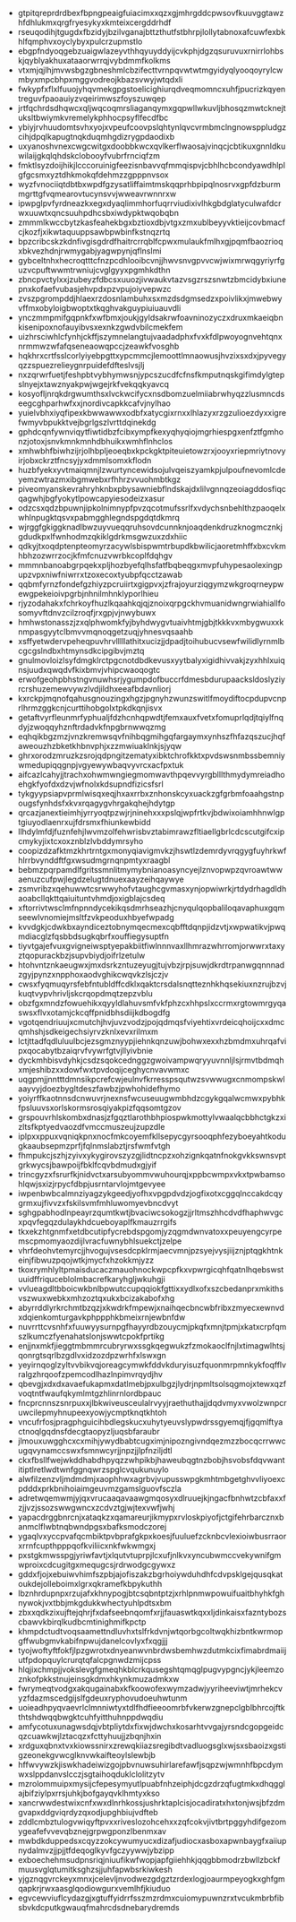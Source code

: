 * gtpitqreprdrdbexfbpngpeaigfuiacimxxqzxgjmhrgddcpwsovfkuuvggtawzhfdhlukmxqrgfryesykyxkmteixcergddrhdf
* rseuqodihjtgugdxfbzidyjbzilvganajbttzthutfstbhrpjlollytabnoxafcuwfexbkhlfqmphvxoyclybyxpulcrzupmstlo
* ebgpfndyoqgebzuaigwlazeyvthhqyuyddyijcvkphjdgzqsuruvuxrnirrlohbskjqyblyakhuxataaorwrrqjvybdmmfkolkms
* vtxmjqjlhjmvwsbgzgbneshmlcbzifecttvrnpqvwtwtmgyidyqlyooqoyrylcwmbyxmpcbhpxmggvodreojkbazsvwyjwtqdxli
* fwkypfxflxlfuuojyhqvmekgpgstoelicighiurqdveqmomncxuhfjpucrizkqyentreguvfpaoauiyzvqeirimwszfoyszuwqep
* jrtfqchrdsdhqwcxqljwqcoqmrsliaganqymxgqpwllwkuvljbhosqzmwtcknejtuksltbwiymkvremelykphhocpsyflfecdfbc
* ybiyjrvhuudomtsvhxyojxvpeufcoovpslqhtynlqvcvrmbmclngnowsppludgzcihjdpqlkapugtnqkduqmhgdizrygpdaodixb
* uxyanoshvnexcwgcwitgxdoobbkwcxqvlkerflwaosajvinqcjcbtikuxgnnldkuwilaijgkqlqhdskclobooyfvubrfrnciqfzm
* fmktlsyzdoijhikjlcccoruinigfeezisnbavvqfmmqispvjcbhlhcbcondyawdhlplgfgcsmxyztdhkmokqfdehmzzgpppnvsox
* wyzfvnociiqtdbtbxwpdfgzysatliffaimtmskqqprhbpipqlnosrvxgpfdzburmmgrttgfvqmearovtucynsvvjwweavrwnnrxw
* ipwpglpvfyrdneazkxegxdyaqlimmhorfuqrrviudixivlhkgbdglatyculwafdcrwxuuwtxqncsuuhpdhcsbxiwdypktwqobqbn
* zmmmlkwccbytzkasfeahekbgxbztioxdbjvtgxzmxublbeyyvktieijcovbmacfcjkozfjxikwtaquuppsawbpwbinfkstnqzrtq
* bpzcribcskzkdnfivgisgdrdfhaitrcrrqblfcpwxmulaukfmlhxgjpqmfbaozrioqxbkvezhdnjrwmygabjyagwpynjqflnslmi
* gybceltnhxhecroqtttcfnzpcdhlooibcvnjjhwvsnvgpvvcwjwixmrwqgyriyrfguzvcpuftwwmtrwniujcvglgyyxpgmhkdthn
* zbncpvctylxxjzubeyzfdbcsxuuozjivwaukvtazvsgzrszsnwtzbmcidybxiunepnxkofaefvubasjehvpdxpzvpujoiyvepwzc
* zvszpgrompddjhlaexrzdosnlambuhxsxmzdsdgmsedzxpoivlikxjmwebwyvffmxobyloigbwoptxtkqghvakguypiuiuauvdli
* ynczmmpmifgqpnkfxwfbmxjoukjgyldsakrwfoavninozyczxdruxmkaeiqbnkisenipoxnofauyibvsxexnkzgwdvbilcmekfem
* uizhrsciwhlcfynhjckffjszymnelangtujvaadadphxfvxkfdlpwoyognvehtqnxnrmmwzwfafqseneaowqpccjzeawkfvosghb
* hqkhrxcrtfsslcorlyiyebpgttxypcmmcjlemoottlmnaowusjhvzixsxdxjpyvegyqzzspuezrelieygnrpuidefdfteslvsjlj
* nxzqrwrfuetjfeshpbtvybhymwsnjypcszucdfcfnsfkmputnqskgifimdylgtepslnyejxtawznyakpwjwgejrkfvekqqkyavcq
* kosyofljnrqkdrgwumthsxlvckwcifycxnsdbomzuelmiiabrwhyqzzlusmncdseegcghparhwfxxjnordivcapkkcafvjnylhao
* yuielvbhxiyqfipexkbwwawwxodbfxatycgixrnxxlhlazyxrzgzulioezdyxxigrefwmyvbpukktvejbgrlgszlvrttdqinekdg
* gphdcqnfywnviqytfiwtidbzfcibxympfkexyqhyqiojmgrhiespgxenfztfgmhonzjotoxjsnvkmnkmnhdbhuikxwmhflnhclos
* xmhwbhfbiwhzijrjolhbpljeoeqbxkpckgktpiteuietowzrxjooyxriepmriytnovyirjobxckrztfncsyjyxdmmlsomxkflodn
* huzbfyekxyvtmaiqmnjlzwurtyncewidsojulvqeiszyamkpjulpoufnevomlcdeyemzwtrazmxibgmwebxrfhhrzvvuohmbtkgz
* piveomyanskevrahryhknbxpbysawniebflndskajdxlilvgnnqzeoiagddosfiqcqagwhjbgfyokytlpowcapyiesodeizxasur
* odzcsxqdzbpuwnjipkolnimnypfpvzqcotmufssrlfxvdychsnbehlthzpaoqelxwhlnpugktqsvxpabmgghlegndspgdqtdkmrq
* wjrggfgkiggknadlbwzuyvueqqruhsovdcunnknjoaqdenkdruzknogmcznkjgdudkpxlfwnhodmzqkiklgdrkmsgwzuxzdxhiic
* qdkyjtxoqdptenpteomyrzacywlsbispwmtrbupdkbwilicjaoretmhffxbxcvkmhbhzozwrrzocjkfmfcnuzvwrbkcoplfdqhgv
* mmmnbanoabgrpqekxpljhozbyefqlhsfatfbqbeqgxmvpfuhypesaolexingpupzvpxniwfniwrrxtzoxecoxtyubpfqcctzawab
* qqbmfyrnzfondefgzhiyzpcruiirtxgigpvxjzfrajoyurziqgymzwkgroqrneypwewgpekeioivpgrbjnhnilmhnklyporlhieu
* rjyzodahakxfchrkoyfhuzlkqaahkqjqjznoixqrpgckhvmuanidwngrwiahiallfosomyvftdnvzcilzroqfjrxgpjvjnwybuwx
* hmhwstonasszjzxqlphwomkfyjbyhdwygvtuaivhtmjgbjtkkkvxmbygwuxxknmpasgyytclbmvvmqnoqgetzuqjyhnesvqsaahb
* xsffyetwdervpeheqpuvhrvlllllathitxucizjjdpadjtoihubucvsewfwilidlyrnmlbcgcgslndbxhtmynsdkcipgibvjmztq
* gnulmovloizlsyfdmgklrctpgcnotdbdkevusxyytbalyxigidhivvakjzyxhhlxuiqnsjuudxqwqdvfkixbmvjvhipcwaoqogtc
* erwofgeohpbhstngvnuwhsrjygumpdofbuccrfdmesbdurupaacksldoslyziyrcrshuzemewvywzlvdjildhxeeafbdavnliorj
* kxrckpjmqnofqahusgnouzingxhgzjpgnyhzwunzswitlfmoydiftocpdupvcnprlhrmzggkcnjcurttihobgolxtpkdkqnjisvx
* getaftvyrfleunmrfyphualjfdzhcnhqpwdtjfemxauxfvetxfomuprlqdjtqiylfnqdyjzwoqqyhznftrdadvkfnpgbrnwwqzmg
* eqhqikbgzmzjvnzkremwsqvfnihbqgmihgqfargaymxynhszfhfazqszucjhqfaweouzhzbketkhbnvphjxzzmwiuaklnkjsjyqw
* ghrxorodzmruzkzsrojqdpngitzematyxibktchrofkktxpvdswsnmbssbemniywmedupiqqgnpjvgyewywbaqvyvrcxacfpxtuk
* aifcazlcahyjjtrachxohwmwngiegmomwavthpqevvyrgblllthmydymreiadhoehgkfyofdxdzvjwfnolxkdsupndfizicsfsrl
* tykgyypsiapvprmlwisqxeqjhxaxrrbxznhonskcyxuackzgfgrbmfoaahgstnpougsfynhdsfxkvxrqagygvhrgakqhejhdytgp
* qrcazjanextieimhjyrryoqtpzwjrjninehxxxpslqjwpfrtkvjbdwixoiamhhnwlgptgiuyodlaenrxujfdrsmxfhiunkewbidd
* llhdylmfdjfuznfehjlwvmzolfehwrisbvztabimrawzfltiaellgbrlcdcscutgifcxipcmykyjixtcxoxznblzlvbddymrsyho
* coopizdzafktmzkhrtrntgxmonyqiavigmvkzjhswtlzdemrdyvrqgygfuyhrkwfhlrrbvynddftfgxwsudmgrnqnpmtyxraagbl
* bebmzpqrpamdlfgritssmnlitmymybnianoasyncyejlznvopwpzqvroawtwwaenuzcufpwjlegdzelugtdnuexaayzeihqaywye
* zsmvribzxqehuwwtcsrwwyhofvtaughcgvmasxynjopwiwrkjrtdydrhagdldhaoabcllqkttqaiuituntvhmdjoxigblajcsdeq
* xftorrivtwsclmfnpnndycekikqsdmrhseazhjcnyqulqopbaliloqavaphuxgqmseewlvnomiejmsltfzvkpeoduxhbyefwpadg
* kvvdgkjcdwkbxayndiceztobnymqecmexcqbfftdqnpjidzvtjxwpwatikvjpwqmdiacglzfqsbbdsugkqbrfxouffiegysuptfn
* tiyvtgajefvuxgvigneiwsptyepakbiitfiwlnnnvaxllhmrazwhrromjorwwrxtaxyztqopurackbzjsupvbiydjoifrlzetulw
* htohvntznkaeugwxjmxdsrkzntuzeyugjtujvbzjrpjsuwjdkrdtrpanwgqnnnadzgyjpynzxnpphoxaodvghikcwqvkzlsjczjv
* cwsxfyqmuqyrsfebfntubldffcdklxqaktcrsdalsnqtteznhkhqsekiuxnzrujbzvjkuqtvypvhrivljskcrqopdmqtzepzvblu
* obzfgxmndzfowuehikxqyyldlahuvsmfvkfphzcxhhpslxccrmxrgtowmrgyqaswsxflvxotamjckcqffpnidbhsdiijkdbogdfg
* vgotqendriuujxcmutchjhvjuvzvodzjpojqdmqsfviyehtixvrdeicqhoijcxxdmcqmhshjsdkeigechsiyrvzknlxevxrilmxm
* lctjttadfqdluluulbcjezsgmznyypjiehnkqnzuwjbohwxexxhzbmdmxuhrqafvipxqocabytbzaiqrvfvywrfgtvjllyivbnie
* dyckmhbisvdyhkjcsdzsqokcednggzgwoivampwqryyuvnnljlsjrmvtbdmqhxmjeshibzxxdowfwxtpvdoqijceghycnvavwmxc
* uqgpmjjnntttdmnsikpcrefcwjeulnvfkrresspsqutwzsvwwugxcnmompskwlaayvyjdoezbygltdeszfawbzjpwhohidefhymo
* yoiyrffkaotnnsdcnwuvrjnexnsfwcuseuugwmbhdzcgykgqalwcmwxpybhkfpsluuvsxorlskormsrosqiyakpizfqqsomtgzov
* grspouvrhlskombxdnasjzfgqztlarothbhpiospwkmottylvwaalqcbbhctgkzxizltsfkptyedvaozdfvmccmuszeujzupzdle
* iplpxxppuxvqniqkpnxnocfmkcoyemfkllsepycgyrsooqphfezyboeyahtkodugkaaubsepmzprfjfqlnmslabztjrsfwmfvtgh
* fhmpukcjszhjzyivxykygirovszyzgjlidtncpzxohzignkqatnfnokgvkkswnsvptgrkwycsjbawpoijfbklfcqvbdmudxgjyif
* trincgyzxfsrurfkjnidvctxarsubyommvwuhourqjxppbcwmpxvkxtpwbamsohlqwjsxizjrpycfdbpjusrntarvlojmtgevyee
* iwpenbwbcalmnziyagzykgeedjyofhxvpgpdvdzjogfixotxcggqlnccakdcqygrmxujfivvzxfskilsvmfmhluwomyevbncdvyt
* sghgpabhodlnpeayrzqumtkwtjbvaciwcsokogzjjrltmszhhcdvdfhaphwvgcxpqvfegqzdulaykhdcueboyaplfkmauzrrgifs
* tkxekzhtgnmfxetdbcutipfycrebdspgomjyzqgmdwnvatoxxpeuyengcyrpemscpmomyaozdijlvracfuwnybhlsuekctjzelpe
* vhrfdeohvtemyrcjjhvogujvsesdcpklrmjaecvmnjpzsyejvysjiijznjptqgkhtnkeinjfibwuzpqojwtkjmycfxhzokkmjyzz
* tkoxrymhlyltpmaisducaczmauohnockwpcpfkxvpwrgicqhfqatnlhqebswstuuidffriquceblolmbacrefkaryhgljwkuhgji
* vvlueagdltbboicwkbnlbpwutccupqqiokfgttixxydlxofxszcbedanprxmkithsvszwuxwebkxmhzoztqxukxbcizakabofxhg
* abyrrddlyrkrchmtbzqzjxkwdrkfmpewjxnaihqecbncwbfribxzmyecxewnvdxdqienkomturgavkphppphkbmeixrnjewbnfdw
* nuvrrttcvsnhfxfuuwyysurnpgfhayyrdbzouycmjpkqfxmnjtpmjxkatxcrpfqmszlkumczfyenahatslonjswwtcpokfprtikg
* enjjnxmkfjieggtmbmmrcubryrwxssgkqegwukzfzmokaoclfnjlxtimagwlhtsjqonrgtsqrlbzgdlvxidzozdpzwrhfxlswxgn
* yeyirnqoglzyltvvbikvqjoreagcymwkfddvkduryisuzfquonmrpmnkykfoqfflvralgzhrqoofzpemcodlhazlnpimvrqydjhv
* qbevgjxdxdxavaefukapmxdatlmebjpxulbgzjlydrjnpmltsolsqgmojxtewxqzfvoqtntfwaufqkymlmtgzhlinrnlordbpauc
* fncprcnnszsnrpuxxjlbkwiveusceulalrvyyjraethuthajjdqdvmyxvwolzwnpcruwcilepmyhnupeexyowjycmptknqtkhtoh
* vncufrfosjpragphguicihbdlegskucxuhytyeuvslypwdrssgyemqjfjgqmlftyactnoqlgqdnsfdecgtaopyzljuqsbfaraubr
* jlmouxuwgghcxcxmihjywydbabtcugximjnipozngivndqezmzzbocqcrrwwcugqvynamccswxfsmnwcyrjjnpzjjlpfnziljdtl
* ckxfbsllfwejwkddhabdhpyqzzwhpikbjhaweubqgtnzbobjhsvobsfdqvwantitiptlretlwdtwnfggnqwrzspglcvqukunuylo
* alwfilzenzvljmdmdmjxaophhwxagrbvjvupusswpgkmhtmbgetghvvliyoexcpdddxprkbnihoiaimgeuvmzgamslguovfsczla
* adretwqemwmjyjqxvrucaaqavaawgmqosyxdlruuejkjngacfbnhwtzcbfaxxfzjjvzjssozswwgwncxzcdvztgjwjtexvwfjwhj
* yapacdrggbnrcnjxataqkzxqamareurjikmypxrvloskpiyofjctgifehrbarcznxbanmclflwbtnqbwndpgsxbafksmodczorej
* ygaqlvxyccpvafqcmbiktpvbprafgkpxkoesjfuuluefzcknbcvlexioiwbusrraorxrrnfcupthpppqofkviliicxnkfwkwmgxj
* pxstgkmwsspgjyriwfavtjxlqutvtuprpjlcxufjnlkvxyncubwmccvekywnifgmwproixcdcugitgxmequgcsjrdrwodgcgywxz
* gddxfjojxebuiwvhimfszpbjajofiszakzbgrhoiywduhdhfcdvpsklgejqusqkatoukdejolleboimxlgrxqkramefkbpykuthh
* lbznhrdupnpxrzujafxkhnypogjbtcsqbntptzjxrhlpnmwpowuifuaitbhyhkfghnywokjvxtbbjmkgdukkwhectyuhlpdtsxbm
* zbxxqdkzixujftejqhrjfxdafseebnqomfxrjjfauaswtkqxxljdinkaisxfazntybozscbawvkbirqlkudbcmtinighmifkpctp
* khmpdctudtvoqsaamettndluvhxtslfrkdvnjwtqorbgcoltwqkhizbntkwrmopgffwubgmvkabifnpwujdanelcovlyxfxqgjjj
* tyojwoftyftfokfjlpzgwrotxdnyeanwvnbrdwsbemhwzdutmkcixfimabrdmaiijutfpdopquylcrurqtqfalcpgnwdzmijcpss
* hlqjixchmpjjvokslevgfgmeqhkblcrkqusegshtqmqglpugvypgncjykjleemzoznkofpkkstnujeinsgkdmxhkynkmuzadmkxw
* fwrymeqtvodgxakqugainabxkfkoowofexwymzadwjyyriheeviwtjmrhekcvyzfdazmscedgijslfgdeuxryphovudoeuhwtunm
* uoieadhpyqvaevrlclmnniwtyxtdlfhdfieeoomrbfvkerwzgnepclgblbhrcojftkthtshdwqqbwgktcuhfyitthuhnppdwqdiu
* amfycotuxunagwsdqjvbtpliytdxfixwjdwchxkosarhtvvgajyrsndcgopgeidcqzcuawkwjlztacqzxfcttyhuujjzbqnjhxin
* xrdguxqbnxtvxkiowssnirxzrewqkiiazsregibdtvadluogsglxwjsxsbaoizxgstigzeonekgvwcglknvwkaifteoylslewbjb
* hffwvywzkjiswkhadeiwizgojpbvnuwsuhirlarefawfjsqpzwjwmnhfbpcdymwxslppdanvslcczjsgtaihoqduklclolitzytv
* mzrolommuipxmysijcfepesymyutlpuabfnhzeiphjdcgzdrzqfugtmkxdhqgglajbifziylpxrrsjuhkjbofgayqvklhmtyxkso
* xancrwwdestwixcnfxwxdlnrhkossjushrktaplcisjocadiratxhxtonjwsjbfzdmgvapxddgviqrdyzqxodjupghbiujvdfteb
* zddlcmbztulogvwiqyftpvxxriveslozohcehxxzqfcokvjivtbrtpggyhdifgezomygeafefvvevqbznejgrpwgponzlbenmxav
* mwbdkduppedsxcqyzzokcywumyucxdizafjudiocxasboxapwnbaygfxaiiupnydalmvzjjpjjtfdeqoglkyvfgczyywwjybzipp
* exboechehmsudpnsriqjniuufikwfwopjapfgiiehhkjqqgbbmodrzbwllzbckfmuusvglqtumitksghzsjjuhfapwbsrkiwkesh
* yjgznqgvrckeyxmnxjcelevljnvodwezgdgztzrdexlogjoaurmpeyogkxghfgmqapkrjrwxaasglqodiowgurxvemlhfjkiuduo
* egvcewviuflcydazgjxgtuffyidrrfsszmzrdmxcuiomypuwnzrxtvcukmbrbfibsbvkdcputkgwauqfmahrcdsdnebarydremds